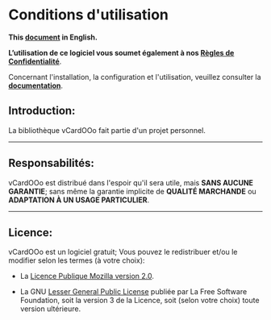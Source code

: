 # Conditions d'utilisation

**This [document][2] in English.**

**L’utilisation de ce logiciel vous soumet également à nos [Règles de Confidentialité][3]**.

Concernant l'installation, la configuration et l'utilisation,
veuillez consulter la **[documentation][4]**.

## Introduction:

La bibliothèque vCardOOo fait partie d'un projet personnel.

___
## Responsabilités:

vCardOOo est distribué dans l'espoir qu'il sera utile,
mais **SANS AUCUNE GARANTIE**; sans même la garantie implicite de
**QUALITÉ MARCHANDE** ou **ADAPTATION À UN USAGE PARTICULIER**.

___
## Licence:

vCardOOo est un logiciel gratuit; Vous pouvez le redistribuer et/ou
le modifier selon les termes (à votre choix):

- La [Licence Publique Mozilla version 2.0][5].

- La GNU [Lesser General Public License][6] publiée par La Free Software Foundation,
soit la version 3 de la Licence, soit (selon votre choix) toute version ultérieure.

[1]: <https://prrvchr.github.io/vCardOOo/img/vCardOOo.svg>
[2]: <https://prrvchr.github.io/vCardOOo/source/vCardOOo/registration/TermsOfUse_en>
[3]: <https://prrvchr.github.io/vCardOOo/source/vCardOOo/registration/PrivacyPolicy_fr>
[4]: <https://prrvchr.github.io/vCardOOo/README_fr>
[5]: <http://mozilla.org/MPL/2.0/>
[6]: <http://www.gnu.org/licenses/lgpl-3.0.html>
